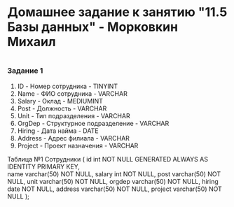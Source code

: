 # Домашнее задание к занятию "11.5 Базы данных" - Морковкин Михаил
#
### Задание 1
1. ID - Номер сотрудника - TINYINT
2. Name - ФИО сотрудника - VARCHAR
3. Salary - Оклад - MEDIUMINT
4. Post - Должность - VARCHAR
5. Unit - Тип подразделения - VARCHAR
6. OrgDep - Структурное подразделение - VARCHAR
7. Hiring - Дата найма - DATE
8. Address - Адрес филиала - VARCHAR
9. Project - Проект назначения - VARCHAR


Таблица №1 Сотрудники (
  id int NOT NULL GENERATED ALWAYS AS IDENTITY PRIMARY KEY,  
  name varchar(50) NOT NULL,
  salary int NOT NULL,
  post varchar(50) NOT NULL,
  unit varchar(50) NOT NULL,
  orgdep varchar(50) NOT NULL,
  hiring date NOT NULL,
  address varchar(50) NOT NULL,
  project varchar(50) NOT NULL
  );
